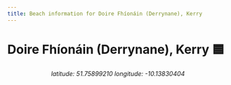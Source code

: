 ```yaml
---
title: Beach information for Doire Fhíonáin (Derrynane), Kerry
---
```

# Doire Fhíonáin (Derrynane), Kerry 🟦

<div align="center"><i>latitude: 51.75899210 longitude: -10.13830404</i></div>